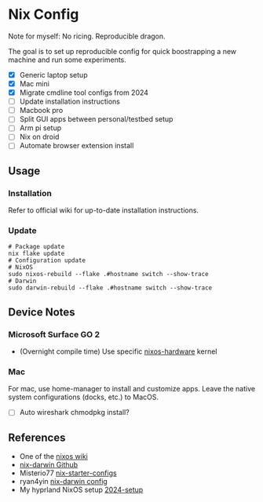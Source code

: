 # Nix Config

Note for myself: No ricing. Reproducible dragon.

The goal is to set up reproducible config for quick boostrapping a new machine and run some experiments.

- [x] Generic laptop setup
- [x] Mac mini
- [x] Migrate cmdline tool configs from 2024
- [ ] Update installation instructions
- [ ] Macbook pro
- [ ] Split GUI apps between personal/testbed setup
- [ ] Arm pi setup
- [ ] Nix on droid
- [ ] Automate browser extension install

## Usage

### Installation

Refer to official wiki for up-to-date installation instructions.

### Update

```shell
# Package update
nix flake update
# Configuration update
# NixOS
sudo nixos-rebuild --flake .#hostname switch --show-trace
# Darwin
sudo darwin-rebuild --flake .#hostname switch --show-trace
```

## Device Notes

### Microsoft Surface GO 2

- (Overnight compile time) Use specific [nixos-hardware](https://wiki.nixos.org/wiki/Hardware/Microsoft/Surface_Go_2) kernel

### Mac

For mac, use home-manager to install and customize apps.
Leave the native system configurations (docks, etc.) to MacOS.

- [ ] Auto wireshark chmodpkg install?

## References

- One of the [nixos wiki](https://wiki.nixos.org/wiki/NixOS_system_configuration)
- [nix-darwin Github](https://github.com/nix-darwin/nix-darwin)
- Misterio77 [nix-starter-configs](https://github.com/Misterio77/nix-starter-configs)
- ryan4yin [nix-darwin config](https://github.com/ryan4yin/nix-darwin-kickstarter/)
- My hyprland NixOS setup [2024-setup](https://github.com/130e/nix-config/tree/2024-envysea)
